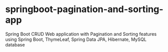 # springboot-pagination-and-sorting-app

Spring Boot CRUD Web application with Pagination and Sorting features using Spring Boot, ThymeLeaf, Spring Data JPA, Hibernate, MySQL database
